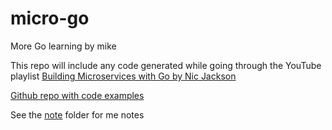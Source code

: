 # micro-go
More Go learning by mike

This repo will include any code generated while going through the YouTube playlist [Building Microservices with Go by Nic Jackson](https://www.youtube.com/playlist?list=PLmD8u-IFdreyh6EUfevBcbiuCKzFk0EW_)

[Github repo with code examples](https://github.com/nicholasjackson/building-microservices-youtube)

See the [note](./notes/) folder for me notes